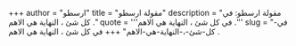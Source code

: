 +++
author = "ارسطو"
title = "مقولة ارسطو"
description = "مقولة ارسطو: في كل شئ ، النهاية هي الاهم ."
quote = '''في كل شئ ، النهاية هي الاهم .'''
slug = "في-كل-شئ-،-النهاية-هي-الاهم"
+++
في كل شئ ، النهاية هي الاهم .
